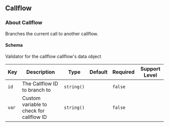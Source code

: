 ## Callflow

### About Callflow

Branches the current call to another callflow.

#### Schema

Validator for the callflow callflow's data object



Key | Description | Type | Default | Required | Support Level
--- | ----------- | ---- | ------- | -------- | -------------
`id` | The Callflow ID to branch to | `string()` |   | `false` |  
`var` | Custom variable to check for callflow ID | `string()` |   | `false` |  



